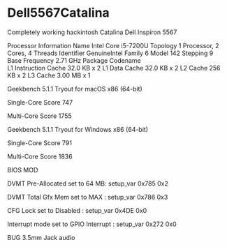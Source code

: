 # Dell5567Catalina
Completely working hackintosh Catalina Dell Inspiron 5567 

Processor Information
Name	Intel Core i5-7200U
Topology	1 Processor, 2 Cores, 4 Threads
Identifier	GenuineIntel Family 6 Model 142 Stepping 9
Base Frequency	2.71 GHz
Package	
Codename	
L1 Instruction Cache	32.0 KB x 2
L1 Data Cache	32.0 KB x 2
L2 Cache	256 KB x 2
L3 Cache	3.00 MB x 1

Geekbench 5.1.1 Tryout for macOS x86 (64-bit)              

Single-Core Score 747                                      

Multi-Core Score  1755                                     

Geekbench 5.1.1 Tryout for Windows x86 (64-bit)

Single-Core Score 791
 
Multi-Core Score  1836


BIOS MOD

DVMT Pre-Allocated
set to 64 MB: setup_var 0x785 0x2

DVMT Total Gfx Mem
set to MAX : setup_var 0x786 0x3

CFG Lock
set to Disabled : setup_var 0x4DE 0x0

Interrupt mode
set to GPIO Interrupt : setup_var 0x272 0x0

BUG
3.5mm Jack audio


